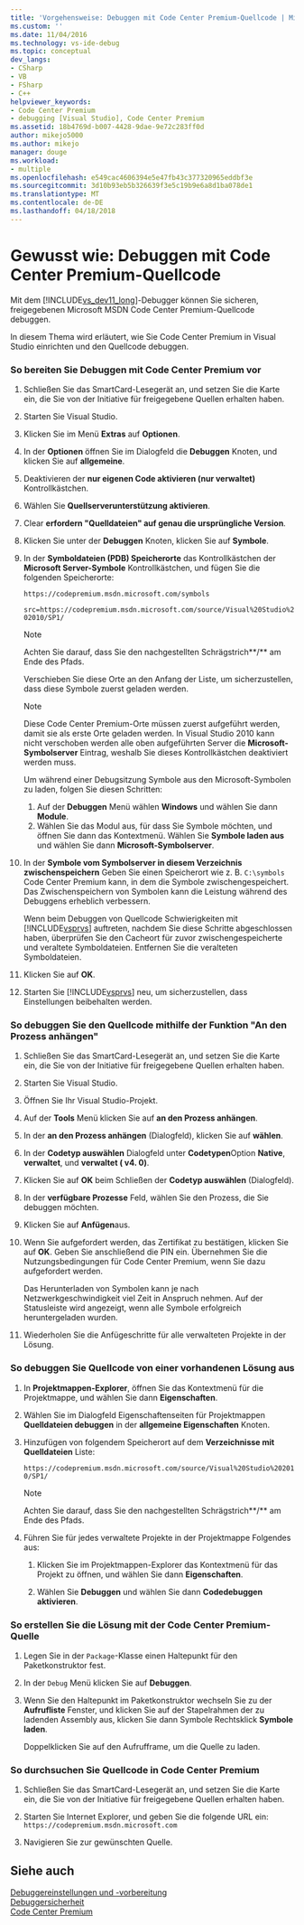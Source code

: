 ```yaml
---
title: 'Vorgehensweise: Debuggen mit Code Center Premium-Quellcode | Microsoft Docs'
ms.custom: ''
ms.date: 11/04/2016
ms.technology: vs-ide-debug
ms.topic: conceptual
dev_langs:
- CSharp
- VB
- FSharp
- C++
helpviewer_keywords:
- Code Center Premium
- debugging [Visual Studio], Code Center Premium
ms.assetid: 18b4769d-b007-4428-9dae-9e72c283ff0d
author: mikejo5000
ms.author: mikejo
manager: douge
ms.workload:
- multiple
ms.openlocfilehash: e549cac4606394e5e47fb43c377320965eddbf3e
ms.sourcegitcommit: 3d10b93eb5b326639f3e5c19b9e6a8d1ba078de1
ms.translationtype: MT
ms.contentlocale: de-DE
ms.lasthandoff: 04/18/2018
---
```

# <a name="how-to-debug-with-code-center-premium-source"></a>Gewusst wie: Debuggen mit Code Center Premium-Quellcode
Mit dem [!INCLUDE[vs_dev11_long](../data-tools/includes/vs_dev11_long_md.md)]-Debugger können Sie sicheren, freigegebenen Microsoft MSDN Code Center Premium-Quellcode debuggen.  
  
 In diesem Thema wird erläutert, wie Sie Code Center Premium in Visual Studio einrichten und den Quellcode debuggen.  
  
### <a name="to-prepare-for-debugging-with-code-center-premium"></a>So bereiten Sie Debuggen mit Code Center Premium vor  
  
1.  Schließen Sie das SmartCard-Lesegerät an, und setzen Sie die Karte ein, die Sie von der Initiative für freigegebene Quellen erhalten haben.  
  
2.  Starten Sie Visual Studio.  
  
3.  Klicken Sie im Menü **Extras** auf **Optionen**.  
  
4.  In der **Optionen** öffnen Sie im Dialogfeld die **Debuggen** Knoten, und klicken Sie auf **allgemeine**.  
  
5.  Deaktivieren der **nur eigenen Code aktivieren (nur verwaltet)** Kontrollkästchen.  
  
6.  Wählen Sie **Quellserverunterstützung aktivieren**.  
  
7.  Clear **erfordern "Quelldateien" auf genau die ursprüngliche Version**.  
  
8.  Klicken Sie unter der **Debuggen** Knoten, klicken Sie auf **Symbole**.  
  
9. In der **Symboldateien (PDB) Speicherorte** das Kontrollkästchen der **Microsoft Server-Symbole** Kontrollkästchen, und fügen Sie die folgenden Speicherorte:  
  
     `https://codepremium.msdn.microsoft.com/symbols`  
  
     `src=https://codepremium.msdn.microsoft.com/source/Visual%20Studio%202010/SP1/`  
  
    > [!NOTE]
    >  Achten Sie darauf, dass Sie den nachgestellten Schrägstrich**/** am Ende des Pfads.  
  
     Verschieben Sie diese Orte an den Anfang der Liste, um sicherzustellen, dass diese Symbole zuerst geladen werden.  
  
    > [!NOTE]
    >  Diese Code Center Premium-Orte müssen zuerst aufgeführt werden, damit sie als erste Orte geladen werden. In Visual Studio 2010 kann nicht verschoben werden alle oben aufgeführten Server die **Microsoft-Symbolserver** Eintrag, weshalb Sie dieses Kontrollkästchen deaktiviert werden muss.  
    >   
    >  Um während einer Debugsitzung Symbole aus den Microsoft-Symbolen zu laden, folgen Sie diesen Schritten:  
    >   
    >  1.  Auf der **Debuggen** Menü wählen **Windows** und wählen Sie dann **Module**.  
    > 2.  Wählen Sie das Modul aus, für dass Sie Symbole möchten, und öffnen Sie dann das Kontextmenü. Wählen Sie **Symbole laden aus** und wählen Sie dann **Microsoft-Symbolserver**.  
  
10. In der **Symbole vom Symbolserver in diesem Verzeichnis zwischenspeichern** Geben Sie einen Speicherort wie z. B. `C:\symbols` Code Center Premium kann, in dem die Symbole zwischengespeichert. Das Zwischenspeichern von Symbolen kann die Leistung während des Debuggens erheblich verbessern.  
  
     Wenn beim Debuggen von Quellcode Schwierigkeiten mit [!INCLUDE[vsprvs](../code-quality/includes/vsprvs_md.md)] auftreten, nachdem Sie diese Schritte abgeschlossen haben, überprüfen Sie den Cacheort für zuvor zwischengespeicherte und veraltete Symboldateien. Entfernen Sie die veralteten Symboldateien.  
  
11. Klicken Sie auf **OK**.  
  
12. Starten Sie [!INCLUDE[vsprvs](../code-quality/includes/vsprvs_md.md)] neu, um sicherzustellen, dass Einstellungen beibehalten werden.  
  
### <a name="to-debug-your-source-code-using-attach-to-process"></a>So debuggen Sie den Quellcode mithilfe der Funktion "An den Prozess anhängen"  
  
1.  Schließen Sie das SmartCard-Lesegerät an, und setzen Sie die Karte ein, die Sie von der Initiative für freigegebene Quellen erhalten haben.  
  
2.  Starten Sie Visual Studio.  
  
3.  Öffnen Sie Ihr Visual Studio-Projekt.  
  
4.  Auf der **Tools** Menü klicken Sie auf **an den Prozess anhängen**.  
  
5.  In der **an den Prozess anhängen** (Dialogfeld), klicken Sie auf **wählen**.  
  
6.  In der **Codetyp auswählen** Dialogfeld unter **Codetypen**Option **Native**, **verwaltet**, und **verwaltet ( v4. 0)**.  
  
7.  Klicken Sie auf **OK** beim Schließen der **Codetyp auswählen** (Dialogfeld).  
  
8.  In der **verfügbare Prozesse** Feld, wählen Sie den Prozess, die Sie debuggen möchten.  
  
9. Klicken Sie auf **Anfügen**aus.  
  
10. Wenn Sie aufgefordert werden, das Zertifikat zu bestätigen, klicken Sie auf **OK**. Geben Sie anschließend die PIN ein. Übernehmen Sie die Nutzungsbedingungen für Code Center Premium, wenn Sie dazu aufgefordert werden.  
  
     Das Herunterladen von Symbolen kann je nach Netzwerkgeschwindigkeit viel Zeit in Anspruch nehmen. Auf der Statusleiste wird angezeigt, wenn alle Symbole erfolgreich heruntergeladen wurden.  
  
11. Wiederholen Sie die Anfügeschritte für alle verwalteten Projekte in der Lösung.  
  
### <a name="to-debug-source-code-from-an-existing-solution"></a>So debuggen Sie Quellcode von einer vorhandenen Lösung aus  
  
1.  In **Projektmappen-Explorer**, öffnen Sie das Kontextmenü für die Projektmappe, und wählen Sie dann **Eigenschaften**.  
  
2.  Wählen Sie im Dialogfeld Eigenschaftenseiten für Projektmappen **Quelldateien debuggen** in der **allgemeine Eigenschaften** Knoten.  
  
3.  Hinzufügen von folgendem Speicherort auf dem **Verzeichnisse mit Quelldateien** Liste:  
  
     `https://codepremium.msdn.microsoft.com/source/Visual%20Studio%202010/SP1/`  
  
    > [!NOTE]
    >  Achten Sie darauf, dass Sie den nachgestellten Schrägstrich**/** am Ende des Pfads.  
  
4.  Führen Sie für jedes verwaltete Projekte in der Projektmappe Folgendes aus:  
  
    1.  Klicken Sie im Projektmappen-Explorer das Kontextmenü für das Projekt zu öffnen, und wählen Sie dann **Eigenschaften**.  
  
    2.  Wählen Sie **Debuggen** und wählen Sie dann **Codedebuggen aktivieren**.  
  
### <a name="to-debug-your-solution-with-code-center-premium-source"></a>So erstellen Sie die Lösung mit der Code Center Premium-Quelle  
  
1.  Legen Sie in der `Package`-Klasse einen Haltepunkt für den Paketkonstruktor fest.  
  
2.  In der `Debug` Menü klicken Sie auf **Debuggen**.  
  
3.  Wenn Sie den Haltepunkt im Paketkonstruktor wechseln Sie zu der **Aufrufliste** Fenster, und klicken Sie auf der Stapelrahmen der zu ladenden Assembly aus, klicken Sie dann Symbole Rechtsklick **Symbole laden**.  
  
     Doppelklicken Sie auf den Aufrufframe, um die Quelle zu laden.  
  
### <a name="to-browse-source-code-on-code-center-premium"></a>So durchsuchen Sie Quellcode in Code Center Premium  
  
1.  Schließen Sie das SmartCard-Lesegerät an, und setzen Sie die Karte ein, die Sie von der Initiative für freigegebene Quellen erhalten haben.  
  
2.  Starten Sie Internet Explorer, und geben Sie die folgende URL ein: `https://codepremium.msdn.microsoft.com`  
  
3.  Navigieren Sie zur gewünschten Quelle.  
  
## <a name="see-also"></a>Siehe auch  
 [Debuggereinstellungen und -vorbereitung](../debugger/debugger-settings-and-preparation.md)   
 [Debuggersicherheit](../debugger/debugger-security.md)   
 [Code Center Premium](http://www.microsoft.com/resources/sharedsource/ccp.mspx)